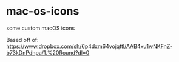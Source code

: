 # mac-os-icons
some custom macOS icons

Based off of: https://www.dropbox.com/sh/6p4dxm64vojqttl/AAB4xu1wNKFnZ-b73kDnPdhpa/1.%20Round?dl=0
